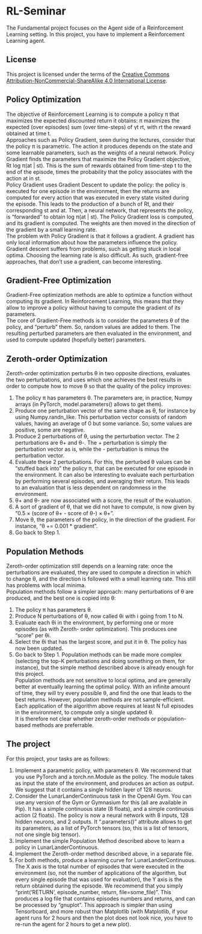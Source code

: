 # RL-Seminar
The Fundamental project focuses on the Agent side of a Reinforcement Learning setting. In this project, you have to implement a Reinforcement Learning agent.
## License
This project is licensed under the terms of the [Creative Commons Attribution-NonCommercial-ShareAlike 4.0 International License](./LICENSE).
## Policy Optimization
The objective of Reinforcement Learning is to compute a policy π that maximizes the expected discounted return it obtains: π maximizes the expected (over episodes) sum (over time-steps) of γt rt, with rt the reward obtained at time t.</br>
Approaches such as Policy Gradient, seen during the lectures, consider that the policy π is parametric. The action it produces depends on the state and some learnable parameters, such as the weights of a neural network. Policy Gradient finds the parameters that maximize the Policy Gradient objective, Rt log π(at | st). This is the sum of rewards obtained from time-step t to the end of the episode, times the probability that the policy associates with the action at in st.</br>
Policy Gradient uses Gradient Descent to update the policy: the policy is executed for one episode in the environment, then the returns are computed for every action that was executed in every state visited during the episode. This leads to the production of a bunch of Rt, and their corresponding st and at. Then, a neural network, that represents the policy, is “forwarded” to obtain log π(at | st). The Policy Gradient loss is computed, and its gradient is computed. The weights are then moved in the direction of the gradient by a small learning rate.</br>
The problem with Policy Gradient is that it follows a gradient. A gradient has only local information about how the parameters influence the policy. Gradient descent suffers from problems, such as getting stuck in local optima. Choosing the learning rate is also difficult. As such, gradient-free approaches, that don’t use a gradient, can become interesting.</br>
## Gradient-Free Optimization
Gradient-Free optimization methods are able to optimize a function without computing its gradient. In Reinforcement Learning, this means that they allow to improve a policy without having to compute the gradient of its parameters.</br>
The core of Gradient-Free methods is to consider the parameters θ of the policy, and “perturb” them. So, random values are added to them. The resulting perturbed parameters are then evaluated in the environment, and used to compute updated (hopefully better) parameters.</br>
## Zeroth-order Optimization
Zeroth-order optimization perturbs θ in two opposite directions, evaluates the two perturbations, and uses which one achieves the best results in order to compute how to move θ so that the quality of the policy improves:
1. The policy π has parameters θ. The parameters are, in practice, Numpy arrays (in PyTorch, model.parameters() allows to get them).
2. Produce one perturbation vector of the same shape as θ, for instance by using Numpy.randn_like. This perturbation vector consists of random values, having an average of 0 but some variance. So, some values are positive, some are negative.
3. Produce 2 perturbations of θ, using the perturbation vector. The 2 perturbations are θ+ and θ-. The + perturbation is simply the perturbation vector as is, while the - perturbation is minus the perturbation vector.
4. Evaluate these 2 perturbations. For this, the perturbed θ values can be “stuffed back into” the policy π, that can be executed for one episode in the environment. It can also be interesting to evaluate each perturbation by performing several episodes, and averaging their return. This leads to an evaluation that is less dependent on randomness in the environment.
5. θ+ and θ- are now associated with a score, the result of the evaluation.
6. A sort of gradient of θ, that we did not have to compute, is now given by “0.5 × (score of θ+ - score of θ-) × θ+”.
7. Move θ, the parameters of the policy, in the direction of the gradient. For instance, “θ += 0.001 * gradient”.
8. Go back to Step 1.
## Population Methods
Zeroth-order optimization still depends on a learning rate: once the perturbations are evaluated, they are used to compute a direction in which to change θ, and the direction is followed with a small learning rate. This still has problems with local minima.</br>
Population methods follow a simpler approach: many perturbations of θ are produced, and the best one is copied into θ:
1. The policy π has parameters θ.
2. Produce N perturbations of θ, now called θi with i going from 1 to N.
3. Evaluate each θi in the environment, by performing one or more episodes (as with Zeroth- order optimization). This produces one “score” per θi.
4. Select the θi that has the largest score, and put it in θ. The policy has now been updated. 
5. Go back to Step 1.
Population methods can be made more complex (selecting the top-K perturbations and doing something on them, for instance), but the simple method described above is already enough for this project.</br>
Population methods are not sensitive to local optima, and are generally better at eventually learning the optimal policy. With an infinite amount of time, they will try every possible θ, and find the one that leads to the best returns. However, population methods are not sample-efficient. Each application of the algorithm above requires at least N full episodes in the environment, to compute only a single updated θ.</br>
It is therefore not clear whether zeroth-order methods or population-based methods are preferrable.
## The project
For this project, your tasks are as follows:
1. Implement a parametric policy, with parameters θ. We recommend that you use PyTorch and a torch.nn.Module as the policy. The module takes as input the state of the environment, and produces an action as output. We suggest that it contains a single hidden layer of 128 neuros. 
2. Consider the LunarLanderContinuous task in the OpenAI Gym. You can use any version of the Gym or Gymnasium for this (all are available in Pip). It has a simple continuous state (8 floats), and a simple continuous action (2 floats). The policy is now a neural network with 8 inputs, 128 hidden neurons, and 2 outputs. It “.parameters()” attribute allows to get its parameters, as a list of PyTorch tensors (so, this is a list of tensors, not one single big tensor). 
3. Implement the simple Population Method described above to learn a policy in LunarLanderContinuous.
4. Implement the Zeroth-order method described above, in a separate file.
5. For both methods, produce a learning curve for LunarLanderContinuous. The X axis is the total number of episodes that were executed in the environment (so, not the number of applications of the algorithm, but every single episode that was used for evaluation), the Y axis is the return obtained during the episode. We recommend that you simply “print(‘RETURN’, episode_number, return, file=some_file)”. This produces a log file that contains episodes numbers and returns, and can be processed by “gnuplot”. This approach is simpler than using Tensorboard, and more robust than Matplotlib (with Matplotlib, if your agent runs for 2 hours and then the plot does not look nice, you have to re-run the agent for 2 hours to get a new plot).

